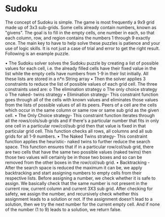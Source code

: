 # Sudoku
The concept of Sudoku is simple. The game is most frequently a 9x9 grid made up of 3x3 sub-grids. Some cells already contain numbers, known as "givens". The goal is to fill in the empty cells, one number in each, so that each column, row, and region contains the numbers 1 through 9 exactly once.  The main key to have to help solve these puzzles is patience and your use of logic skills. It is not just a case of trial and error to get the right result. Following is an example puzzle.

•	The Sudoku solver solves the Sudoku puzzle by creating a list of possible values for each cell, i.e. the already filled cells have their fixed value in the list while the empty cells have numbers from 1-9 in their list initially. All these lists are stored in a n*n String array
•	Then the solver applies 3 constraints to reduce the list of possible values of each grid cell. The three constraints used are: 
o	The elimination strategy
o	The only choice strategy
o	The naked- twins strategy
•	Elimination strategy- This constraint function goes through all of the cells with known values and eliminates those values from the lists of possible values of all its peers. Peers of a cell are the cells which occur in the same column or same row or same sub grid as the given cell.
•	The Only Choice strategy- This constraint function iterates through all the rows/cols/sub grids and if there's a particular number that fits in only one cell in a particular row/col/sub grid then that value is fixed in that particular grid cell. This function checks all rows, all columns and all sub grids for all 1-9 numbers.
•	The Naked Twins strategy- This constraint function applies the heuristic- naked twins to further reduce the search space. This function ensures that if in a particular row/col/sub grid, there are two cells that have the same two possible values (naked twins) then those two values will certainly be in those two boxes and so can be removed from the other boxes in the row/col/sub grid. 
•	Backtracking - After the search space is reduced the maximum it can be, we apply backtracking and start assigning numbers to empty cells from their respective lists. Before assigning a number, we check whether it is safe to assign. We basically check that the same number is not present in the current row, current column and current 3X3 sub grid. After checking for safety, we assign the number, and recursively check whether this assignment leads to a solution or not. If the assignment doesn’t lead to a solution, then we try the next number for the current empty cell. And if none of the number (1 to 9) leads to a solution, we return false.

